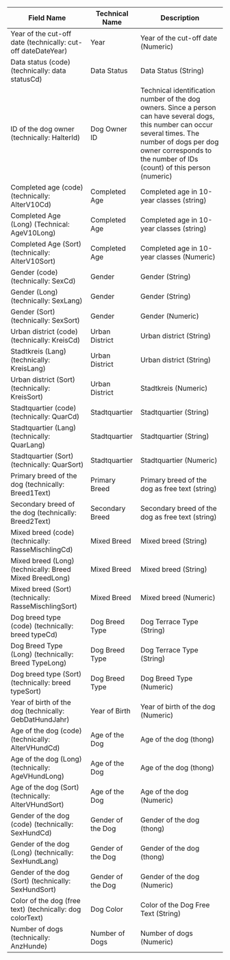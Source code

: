 | Field Name | Technical Name | Description |
|------------|----------------|-------------|
| Year of the cut-off date (technically: cut-off dateDateYear) | Year | Year of the cut-off date (Numeric) |
| Data status (code) (technically: data statusCd) | Data Status | Data Status (String) |
| ID of the dog owner (technically: HalterId) | Dog Owner ID | Technical identification number of the dog owners. Since a person can have several dogs, this number can occur several times. The number of dogs per dog owner corresponds to the number of IDs (count) of this person (numeric) |
| Completed age (code) (technically: AlterV10Cd) | Completed Age | Completed age in 10-year classes (string) |
| Completed Age (Long) (Technical: AgeV10Long) | Completed Age | Completed age in 10-year classes (string) |
| Completed Age (Sort) (technically: AlterV10Sort) | Completed Age | Completed age in 10-year classes (Numeric) |
| Gender (code) (technically: SexCd) | Gender | Gender (String) |
| Gender (Long) (technically: SexLang) | Gender | Gender (String) |
| Gender (Sort) (technically: SexSort) | Gender | Gender (Numeric) |
| Urban district (code) (technically: KreisCd) | Urban District | Urban district (String) |
| Stadtkreis (Lang) (technically: KreisLang) | Urban District | Urban district (String) |
| Urban district (Sort) (technically: KreisSort) | Urban District | Stadtkreis (Numeric) |
| Stadtquartier (code) (technically: QuarCd) | Stadtquartier | Stadtquartier (String) |
| Stadtquartier (Lang) (technically: QuarLang) | Stadtquartier | Stadtquartier (String) |
| Stadtquartier (Sort) (technically: QuarSort) | Stadtquartier | Stadtquartier (Numeric) |
| Primary breed of the dog (technically: Breed1Text) | Primary Breed | Primary breed of the dog as free text (string) |
| Secondary breed of the dog (technically: Breed2Text) | Secondary Breed | Secondary breed of the dog as free text (string) |
| Mixed breed (code) (technically: RasseMischlingCd) | Mixed Breed | Mixed breed (String) |
| Mixed breed (Long) (technically: Breed Mixed BreedLong) | Mixed Breed | Mixed breed (String) |
| Mixed breed (Sort) (technically: RasseMischlingSort) | Mixed Breed | Mixed breed (Numeric) |
| Dog breed type (code) (technically: breed typeCd) | Dog Breed Type | Dog Terrace Type (String) |
| Dog Breed Type (Long) (technically: Breed TypeLong) | Dog Breed Type | Dog Terrace Type (String) |
| Dog breed type (Sort) (technically: breed typeSort) | Dog Breed Type | Dog Breed Type (Numeric) |
| Year of birth of the dog (technically: GebDatHundJahr) | Year of Birth | Year of birth of the dog (Numeric) |
| Age of the dog (code) (technically: AlterVHundCd) | Age of the Dog | Age of the dog (thong) |
| Age of the dog (Long) (technically: AgeVHundLong) | Age of the Dog | Age of the dog (thong) |
| Age of the dog (Sort) (technically: AlterVHundSort) | Age of the Dog | Age of the dog (Numeric) |
| Gender of the dog (code) (technically: SexHundCd) | Gender of the Dog | Gender of the dog (thong) |
| Gender of the dog (Long) (technically: SexHundLang) | Gender of the Dog | Gender of the dog (thong) |
| Gender of the dog (Sort) (technically: SexHundSort) | Gender of the Dog | Gender of the dog (Numeric) |
| Color of the dog (free text) (technically: dog colorText) | Dog Color | Color of the Dog Free Text (String) |
| Number of dogs (technically: AnzHunde) | Number of Dogs | Number of dogs (Numeric) |
